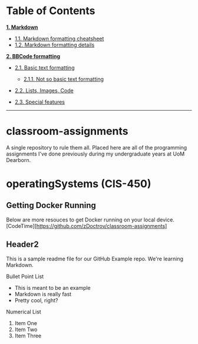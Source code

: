 # Table of Contents

**[1. Markdown](#heading--1)**

  * [1.1. Markdown formatting cheatsheet](#heading--1-1)
  * [1.2. Markdown formatting details](#heading--1-2)

**[2. BBCode formatting](#heading--2)**

  * [2.1. Basic text formatting](#heading--2-1)

      * [2.1.1. Not so basic text formatting](#heading--2-1-1)

  * [2.2. Lists, Images, Code](#heading--2-2)
  * [2.3. Special features](#heading--2-3)

----

# classroom-assignments

A single repository to rule them all. Placed here are all of the programming assignments I've done previously during my undergraduate years at UoM Dearborn. 

# operatingSystems (CIS-450)

## Getting Docker Running

Below are more resouces to get Docker running on your local device.
[CodeTime][https://github.com/zDoctrov/classroom-assignments]



<!-- Markdown Notes -->
## Header2

This is a sample readme file for our GitHub Example repo. We're learning Markdown.

Bullet Point List
* This is meant to be an example
* Markdown is really fast
* Pretty cool, right?

Numerical List
1. Item One
2. Item Two
3. Item Three

